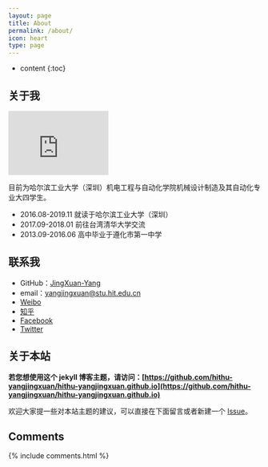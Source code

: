 ```yaml
---
layout: page
title: About
permalink: /about/
icon: heart
type: page
---
```


* content
{:toc}

## 关于我

<iframe src="https://githubbadge.appspot.com/JingXuan-Yang?s=1" style="border: 0;height: 128px;width: 200px;overflow: hidden;" frameBorder="0"></iframe>

目前为哈尔滨工业大学（深圳）机电工程与自动化学院机械设计制造及其自动化专业大四学生。

* 2016.08-2019.11 就读于哈尔滨工业大学（深圳）
* 2017.09-2018.01 前往台湾清华大学交流
* 2013.09-2016.06 高中毕业于遵化市第一中学

## 联系我

* GitHub：[JingXuan-Yang](https://github.com/JingXuan-Yang)
* email：yangjingxuan@stu.hit.edu.cn
* [Weibo](http://weibo.com/u/5979225383)
* [知乎](https://www.zhihu.com/people/)
* [Facebook](https://www.facebook.com/)
* [Twitter](https://twitter.com/)

## 关于本站

**若您想使用这个 jekyll 博客主题，请访问：[https://github.com/hithu-yangjingxuan/hithu-yangjingxuan.github.io](https://github.com/hithu-yangjingxuan/hithu-yangjingxuan.github.io)**

欢迎大家提一些对本站主题的建议，可以直接在下面留言或者新建一个 [Issue](https://github.com/hithu-yangjingxuan/hithu-yangjingxuan.github.io/issues)。

## Comments

{% include comments.html %}
